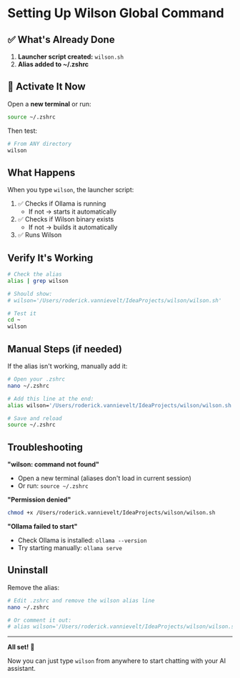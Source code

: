 # Setting Up Wilson Global Command

## ✅ What's Already Done

1. **Launcher script created:** `wilson.sh`
2. **Alias added to ~/.zshrc**

## 🔄 Activate It Now

Open a **new terminal** or run:

```bash
source ~/.zshrc
```

Then test:

```bash
# From ANY directory
wilson
```

## What Happens

When you type `wilson`, the launcher script:

1. ✅ Checks if Ollama is running
   - If not → starts it automatically
2. ✅ Checks if Wilson binary exists
   - If not → builds it automatically
3. ✅ Runs Wilson

## Verify It's Working

```bash
# Check the alias
alias | grep wilson

# Should show:
# wilson='/Users/roderick.vannievelt/IdeaProjects/wilson/wilson.sh'

# Test it
cd ~
wilson
```

## Manual Steps (if needed)

If the alias isn't working, manually add it:

```bash
# Open your .zshrc
nano ~/.zshrc

# Add this line at the end:
alias wilson='/Users/roderick.vannievelt/IdeaProjects/wilson/wilson.sh'

# Save and reload
source ~/.zshrc
```

## Troubleshooting

**"wilson: command not found"**
- Open a new terminal (aliases don't load in current session)
- Or run: `source ~/.zshrc`

**"Permission denied"**
```bash
chmod +x /Users/roderick.vannievelt/IdeaProjects/wilson/wilson.sh
```

**"Ollama failed to start"**
- Check Ollama is installed: `ollama --version`
- Try starting manually: `ollama serve`

## Uninstall

Remove the alias:
```bash
# Edit .zshrc and remove the wilson alias line
nano ~/.zshrc

# Or comment it out:
# alias wilson='/Users/roderick.vannievelt/IdeaProjects/wilson/wilson.sh'
```

---

**All set!** 🎉

Now you can just type `wilson` from anywhere to start chatting with your AI assistant.
